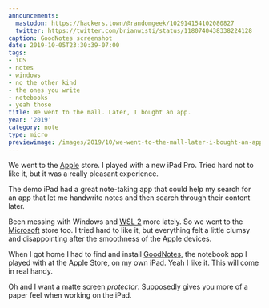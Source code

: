 ```yaml
---
announcements:
  mastodon: https://hackers.town/@randomgeek/102914154102080827
  twitter: https://twitter.com/brianwisti/status/1180740438338224128
caption: GoodNotes screenshot
date: 2019-10-05T23:30:39-07:00
tags:
- iOS
- notes
- windows
- no the other kind
- the ones you write
- notebooks
- yeah those
title: We went to the mall. Later, I bought an app.
year: '2019'
category: note
type: micro
previewimage: /images/2019/10/we-went-to-the-mall-later-i-bought-an-app/cover.png
---
```


We went to the [Apple][] store. I played with a new iPad Pro. Tried hard not to like it, but it was a really
pleasant experience.

The demo iPad had a great note-taking app that could help my search for an app that let me handwrite notes and
then search through their content later.

[Apple]: https://apple.com

Been messing with Windows and [WSL 2][] more lately. So we went to the [Microsoft][] store too. I tried hard
to like it, but everything felt a little clumsy and disappointing after the smoothness of the Apple devices.

[WSL 2]: /hashtags/wsl
[Microsoft]: https://microsoft.com

When I got home I had to find and install [GoodNotes][], the notebook app I played with at the Apple Store, on
my own iPad. Yeah I like it. This will come in real handy.

[GoodNotes]: https://www.goodnotes.com/

Oh and I want a matte screen *protector*. Supposedly gives you more of a paper feel when working on the iPad.
